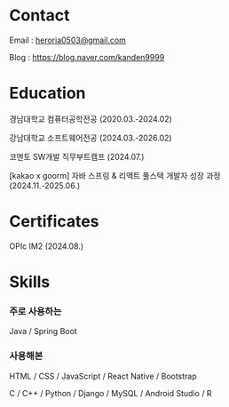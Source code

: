 # Contact

Email : heroria0503@gmail.com

Blog : https://blog.naver.com/kanden9999

# Education

경남대학교 컴퓨터공학전공 (2020.03.-2024.02)

강남대학교 소프트웨어전공 (2024.03.-2026.02)

코멘토 SW개발 직무부트캠프 (2024.07.)

[kakao x goorm] 자바 스프링 & 리액트 풀스택 개발자 성장 과정 (2024.11.-2025.06.)

# Certificates

OPIc IM2 (2024.08.)

# Skills

### 주로 사용하는

Java / Spring Boot

### 사용해본

HTML / CSS / JavaScript / React Native / Bootstrap

C / C++ / Python / Django / MySQL / Android Studio / R
